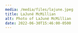 ```yaml
---
media: /media/files/lajune.jpeg
title: LaJuné McMillian
alt: Photo of LaJuné McMillian
date: 2022-06-30T15:46:00-0500
---
```

